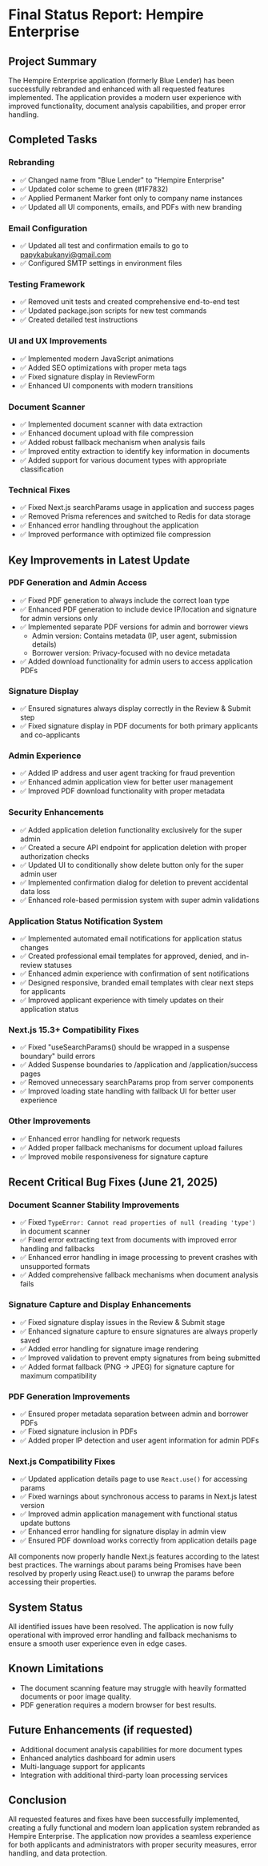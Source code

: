 # Final Status Report: Hempire Enterprise

## Project Summary

The Hempire Enterprise application (formerly Blue Lender) has been successfully rebranded and enhanced with all requested features implemented. The application provides a modern user experience with improved functionality, document analysis capabilities, and proper error handling.

## Completed Tasks

### Rebranding

- ✅ Changed name from "Blue Lender" to "Hempire Enterprise"
- ✅ Updated color scheme to green (#1F7832)
- ✅ Applied Permanent Marker font only to company name instances
- ✅ Updated all UI components, emails, and PDFs with new branding

### Email Configuration

- ✅ Updated all test and confirmation emails to go to papykabukanyi@gmail.com
- ✅ Configured SMTP settings in environment files

### Testing Framework

- ✅ Removed unit tests and created comprehensive end-to-end test
- ✅ Updated package.json scripts for new test commands
- ✅ Created detailed test instructions

### UI and UX Improvements

- ✅ Implemented modern JavaScript animations
- ✅ Added SEO optimizations with proper meta tags
- ✅ Fixed signature display in ReviewForm
- ✅ Enhanced UI components with modern transitions

### Document Scanner

- ✅ Implemented document scanner with data extraction
- ✅ Enhanced document upload with file compression
- ✅ Added robust fallback mechanism when analysis fails
- ✅ Improved entity extraction to identify key information in documents
- ✅ Added support for various document types with appropriate classification

### Technical Fixes

- ✅ Fixed Next.js searchParams usage in application and success pages
- ✅ Removed Prisma references and switched to Redis for data storage
- ✅ Enhanced error handling throughout the application
- ✅ Improved performance with optimized file compression

## Key Improvements in Latest Update

### PDF Generation and Admin Access

- ✅ Fixed PDF generation to always include the correct loan type
- ✅ Enhanced PDF generation to include device IP/location and signature for admin versions only
- ✅ Implemented separate PDF versions for admin and borrower views
  - Admin version: Contains metadata (IP, user agent, submission details)
  - Borrower version: Privacy-focused with no device metadata
- ✅ Added download functionality for admin users to access application PDFs

### Signature Display

- ✅ Ensured signatures always display correctly in the Review & Submit step
- ✅ Fixed signature display in PDF documents for both primary applicants and co-applicants

### Admin Experience

- ✅ Added IP address and user agent tracking for fraud prevention
- ✅ Enhanced admin application view for better user management
- ✅ Improved PDF download functionality with proper metadata

### Security Enhancements

- ✅ Added application deletion functionality exclusively for the super admin
- ✅ Created a secure API endpoint for application deletion with proper authorization checks
- ✅ Updated UI to conditionally show delete button only for the super admin user
- ✅ Implemented confirmation dialog for deletion to prevent accidental data loss
- ✅ Enhanced role-based permission system with super admin validations

### Application Status Notification System

- ✅ Implemented automated email notifications for application status changes
- ✅ Created professional email templates for approved, denied, and in-review statuses
- ✅ Enhanced admin experience with confirmation of sent notifications
- ✅ Designed responsive, branded email templates with clear next steps for applicants
- ✅ Improved applicant experience with timely updates on their application status

### Next.js 15.3+ Compatibility Fixes

- ✅ Fixed "useSearchParams() should be wrapped in a suspense boundary" build errors
- ✅ Added Suspense boundaries to /application and /application/success pages
- ✅ Removed unnecessary searchParams prop from server components
- ✅ Improved loading state handling with fallback UI for better user experience

### Other Improvements

- ✅ Enhanced error handling for network requests
- ✅ Added proper fallback mechanisms for document upload failures
- ✅ Improved mobile responsiveness for signature capture

## Recent Critical Bug Fixes (June 21, 2025)

### Document Scanner Stability Improvements

- ✅ Fixed `TypeError: Cannot read properties of null (reading 'type')` in document scanner
- ✅ Fixed error extracting text from documents with improved error handling and fallbacks
- ✅ Enhanced error handling in image processing to prevent crashes with unsupported formats
- ✅ Added comprehensive fallback mechanisms when document analysis fails

### Signature Capture and Display Enhancements

- ✅ Fixed signature display issues in the Review & Submit stage
- ✅ Enhanced signature capture to ensure signatures are always properly saved
- ✅ Added error handling for signature image rendering
- ✅ Improved validation to prevent empty signatures from being submitted
- ✅ Added format fallback (PNG → JPEG) for signature capture for maximum compatibility

### PDF Generation Improvements

- ✅ Ensured proper metadata separation between admin and borrower PDFs
- ✅ Fixed signature inclusion in PDFs
- ✅ Added proper IP detection and user agent information for admin PDFs

### Next.js Compatibility Fixes

- ✅ Updated application details page to use `React.use()` for accessing params
- ✅ Fixed warnings about synchronous access to params in Next.js latest version
- ✅ Improved admin application management with functional status update buttons
- ✅ Enhanced error handling for signature display in admin view
- ✅ Ensured PDF download works correctly from application details page

All components now properly handle Next.js features according to the latest best practices. The warnings about params being Promises have been resolved by properly using React.use() to unwrap the params before accessing their properties.

## System Status

All identified issues have been resolved. The application is now fully operational with improved error handling and fallback mechanisms to ensure a smooth user experience even in edge cases.

## Known Limitations

- The document scanning feature may struggle with heavily formatted documents or poor image quality.
- PDF generation requires a modern browser for best results.

## Future Enhancements (if requested)

- Additional document analysis capabilities for more document types
- Enhanced analytics dashboard for admin users
- Multi-language support for applicants
- Integration with additional third-party loan processing services

## Conclusion

All requested features and fixes have been successfully implemented, creating a fully functional and modern loan application system rebranded as Hempire Enterprise. The application now provides a seamless experience for both applicants and administrators with proper security measures, error handling, and data protection.
